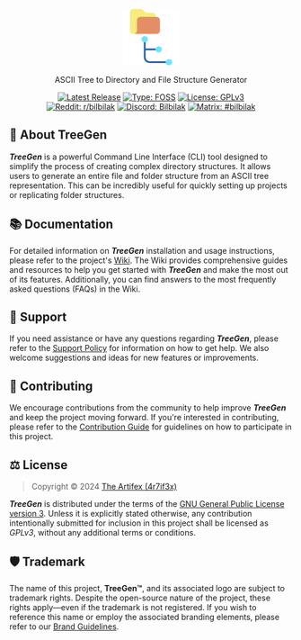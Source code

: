 <p align="center">
    <a href="#">
        <img height="100" src="https://raw.githubusercontent.com/bilbilak/treegen/main/.github/assets/treegen-icon.png" alt="Icon">
    </a>
</p>

<p align="center">
    ASCII Tree to Directory and File Structure Generator
</p>

<p align="center">
    <a href="https://github.com/bilbilak/treegen/releases/latest">
        <img src="https://img.shields.io/github/v/release/bilbilak/treegen?include_prereleases&sort=semver&display_name=tag&style=flat-square&color=blue" alt="Latest Release"></a>
    <a href="https://en.wikipedia.org/wiki/Free_and_open-source_software">
        <img src="https://img.shields.io/badge/type-FOSS-3da639?style=flat-square" alt="Type: FOSS"></a>
    <a href="https://github.com/bilbilak/treegen/blob/main/LICENSE.md">
        <img src="https://img.shields.io/badge/license-GPL--3.0-be0000?style=flat-square" alt="License: GPLv3"></a>
    <br>
    <a href="https://www.reddit.com/r/bilbilak">
        <img src="https://img.shields.io/badge/Reddit-r%2Fbilbilak-ff4500?logo=reddit&style=flat-square" alt="Reddit: r/bilbilak"></a>
    <a href="https://discord.gg/zAZATWqVmK">
        <img src="https://img.shields.io/badge/Discord-Bilbilak-5865f2?logo=discord&style=flat-square" alt="Discord: Bilbilak"></a>
    <a href="https://matrix.to/#/#bilbilak:matrix.org">
        <img src="https://img.shields.io/badge/Matrix-%23bilbilak-000000?logo=matrix&style=flat-square" alt="Matrix: #bilbilak"></a>
</p>

## 📖 About TreeGen

**_TreeGen_** is a powerful Command Line Interface (CLI) tool designed to simplify the process of creating complex directory structures. It allows users to generate an entire file and folder structure from an ASCII tree representation. This can be incredibly useful for quickly setting up projects or replicating folder structures.

## 📚 Documentation

For detailed information on **_TreeGen_** installation and usage instructions, please refer to the project's [Wiki](https://github.com/bilbilak/treegen/wiki). The Wiki provides comprehensive guides and resources to help you get started with **_TreeGen_** and make the most out of its features. Additionally, you can find answers to the most frequently asked questions (FAQs) in the Wiki.

## 👥 Support

If you need assistance or have any questions regarding **_TreeGen_**, please refer to the [Support Policy](https://github.com/bilbilak/treegen/blob/main/docs/SUPPORT.md) for information on how to get help. We also welcome suggestions and ideas for new features or improvements.

## 🤝 Contributing

We encourage contributions from the community to help improve **_TreeGen_** and keep the project moving forward. If you're interested in contributing, please refer to the [Contribution Guide](https://github.com/bilbilak/treegen/blob/main/docs/CONTRIBUTING.md) for guidelines on how to participate in this project.

## ⚖️ License

> Copyright © 2024 [The Artifex (4r7if3x)](https://github.com/4r7if3x)

**_TreeGen_** is distributed under the terms of the [GNU General Public License version 3](https://github.com/bilbilak/treegen/blob/main/LICENSE.md). Unless it is explicitly stated otherwise, any contribution intentionally submitted for inclusion in this project shall be licensed as _GPLv3_, without any additional terms or conditions.

## 🛡️ Trademark

The name of this project, **TreeGen™**, and its associated logo are subject to trademark rights. Despite the open-source nature of the project, these rights apply—even if the trademark is not registered. If you wish to reference this name or employ the associated branding elements, please refer to our [Brand Guidelines](https://github.com/bilbilak/treegen/blob/main/docs/BRAND_GUIDELINES.md).
